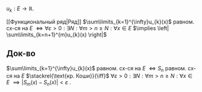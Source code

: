 $u_{k}:E\to \mathbb{R}$.

[[Функциональный ряд|Ряд]] $\sum\limits_{k=1}^{\infty}u_{k}(x)$ равном. сх-ся на $E$ $\iff \forall \varepsilon>0: \exists N: \forall m>n\geq N: \forall x \in E$ $\implies \left| \sum\limits_{k=n+1}^{m}u_{k}(x) \right|$
## Док-во

$\sum\limits_{k=1}^{\infty}u_{k}(x)$ равном. сх-ся на $E$ $\iff S_{n}$ равном. сх-ся на $E$ $\stackrel{\text{кр. Коши}}{\iff}$ $\forall \varepsilon >0: \exists N: \forall m>n\geq N: \forall x \in E$ $\implies |S_{m}(x)-S_{n}(x)|<\varepsilon$ . 
